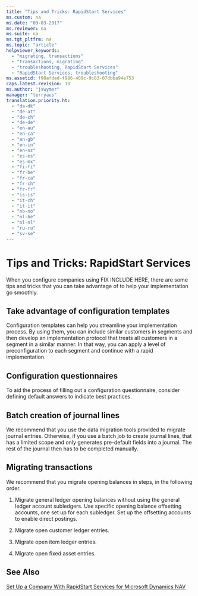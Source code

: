 ```yaml
---
title: "Tips and Tricks: RapidStart Services"
ms.custom: na
ms.date: "03-03-2017"
ms.reviewer: na
ms.suite: na
ms.tgt_pltfrm: na
ms.topic: "article"
helpviewer_keywords: 
  - "migrating, transactions"
  - "transactions, migrating"
  - "troubleshooting, RapidStart Services"
  - "RapidStart Services, troubleshooting"
ms.assetid: f98afded-f986-409c-9c83-07dbba94e753
caps.latest.revision: 10
ms.author: "jswymer"
manager: "terryaus"
translation.priority.ht: 
  - "da-dk"
  - "de-at"
  - "de-ch"
  - "de-de"
  - "en-au"
  - "en-ca"
  - "en-gb"
  - "en-in"
  - "en-nz"
  - "es-es"
  - "es-mx"
  - "fi-fi"
  - "fr-be"
  - "fr-ca"
  - "fr-ch"
  - "fr-fr"
  - "is-is"
  - "it-ch"
  - "it-it"
  - "nb-no"
  - "nl-be"
  - "nl-nl"
  - "ru-ru"
  - "sv-se"
---
```

# Tips and Tricks: RapidStart Services
When you configure companies using FIX INCLUDE HERE<!--[!INCLUDE[rimlong](../SetupAndAdministration/includes/rimlong_md.md)] -->, there are some tips and tricks that you can take advantage of to help your implementation go smoothly.  
  
## Take advantage of configuration templates  
 Configuration templates can help you streamline your implementation process. By using them, you can include similar customers in segments and then develop an implementation protocol that treats all customers in a segment in a similar manner. In that way, you can apply a level of preconfiguration to each segment and continue with a rapid implementation.  
  
## Configuration questionnaires  
 To aid the process of filling out a configuration questionnaire, consider defining default answers to indicate best practices.  
  
## Batch creation of journal lines  
 We recommend that you use the data migration tools provided to migrate journal entries. Otherwise, if you use a batch job to create journal lines, that has a limited scope and only generates pre\-default fields into a journal. The rest of the journal then has to be completed manually.  
  
## Migrating transactions  
 We recommend that you migrate opening balances in steps, in the following order.  
  
1.  Migrate general ledger opening balances without using the general ledger account subledgers. Use specific opening balance offsetting accounts, one set up for each subledger. Set up the offsetting accounts to enable direct postings.  
  
2.  Migrate open customer ledger entries.  
  
3.  Migrate open item ledger entries.  
  
4.  Migrate open fixed asset entries.  
  
## See Also  
 [Set Up a Company With RapidStart Services for Microsoft Dynamics NAV](../SetupAndAdministration/set-up-a-company-with-rapidstart-services-for-microsoft-dynamics-nav.md)